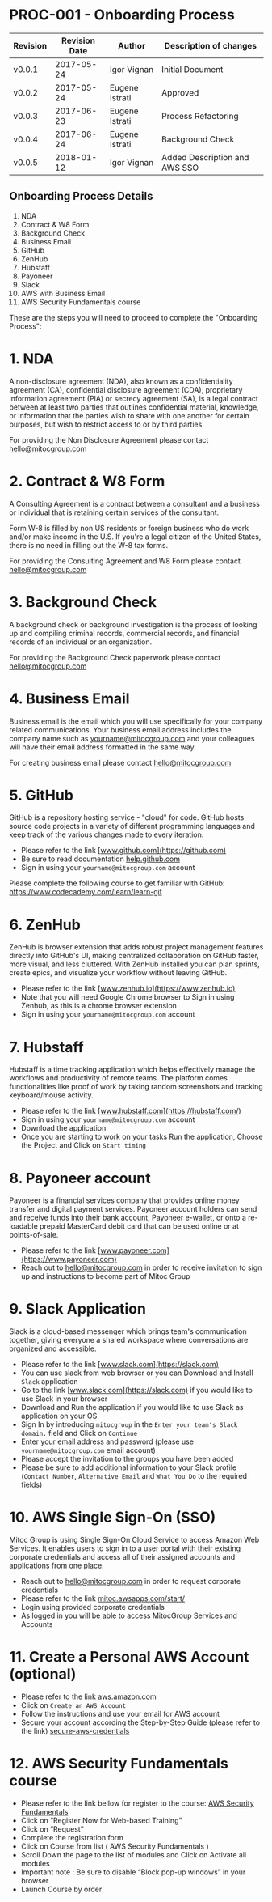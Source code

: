 # PROC-001 - Onboarding Process


Revision | Revision Date | Author | Description of changes
-------- | ------------- | ------ | ----------------------
v0.0.1 | 2017-05-24 | Igor Vignan | Initial Document
v0.0.2 | 2017-05-24 | Eugene Istrati | Approved
v0.0.3 | 2017-06-23 | Eugene Istrati | Process Refactoring
v0.0.4 | 2017-06-24 | Eugene Istrati | Background Check
v0.0.5 | 2018-01-12 | Igor Vignan | Added Description and AWS SSO


## Onboarding Process Details

1. NDA
2. Contract & W8 Form
3. Background Check
4. Business Email
5. GitHub
6. ZenHub
7. Hubstaff
8. Payoneer
9. Slack
10. AWS with Business Email
11. AWS Security Fundamentals course

These are the steps you will need to proceed to complete the "Onboarding Process":

# 1. NDA
A non-disclosure agreement (NDA), also known as a confidentiality agreement (CA), confidential disclosure agreement (CDA), proprietary information agreement (PIA) or secrecy agreement (SA), is a legal contract between at least two parties that outlines confidential material, knowledge, or information that the parties wish to share with one another for certain purposes, but wish to restrict access to or by third parties

For providing the Non Disclosure Agreement please contact hello@mitocgroup.com


# 2. Contract & W8 Form
A Consulting Agreement is a contract between a consultant and a business or individual that is retaining certain services of the consultant.

Form W-8 is filled by non US residents or foreign business who do work and/or make income in the U.S. If you're a legal citizen of the United States, there is no need in filling out the W-8 tax forms.

For providing the Consulting Agreement and W8 Form please contact hello@mitocgroup.com


# 3. Background Check
A background check or background investigation is the process of looking up and compiling criminal records, commercial records, and financial records of an individual or an organization.

For providing the Background Check paperwork please contact hello@mitocgroup.com


# 4. Business Email
Business email is  the email which you will use specifically for your company related communications. Your business email address includes the company name such as yourname@mitocgroup.com and your colleagues will have their email address formatted in the same way.

For creating business email please contact hello@mitocgroup.com


# 5. GitHub
GitHub is a repository hosting service -  "cloud" for code. GitHub hosts source code projects in a variety of different programming languages and keep track of the various changes made to every iteration.

- Please refer to the link [www.github.com](https://github.com)
- Be sure to read documentation [help.github.com](https://help.github.com/articles/signing-up-for-a-new-github-account/)
- Sign in using your `yourname@mitocgroup.com` account


Please complete the following course to get familiar with GitHub: https://www.codecademy.com/learn/learn-git

# 6. ZenHub
ZenHub is browser extension that adds robust project management features directly into GitHub's UI, making centralized collaboration on GitHub faster, more visual, and less cluttered. With ZenHub installed you can plan sprints, create epics, and visualize your workflow without leaving GitHub.

- Please refer to the link [www.zenhub.io](https://www.zenhub.io)
- Note that you will need Google Chrome browser to Sign in using Zenhub, as this is a chrome browser extension
- Sign in using your `yourname@mitocgroup.com` account


# 7. Hubstaff
Hubstaff is a time tracking application which helps effectively manage the workflows and productivity of remote teams. The platform comes functionalities like proof of work by taking random screenshots and tracking keyboard/mouse activity. 

- Please refer to the link [www.hubstaff.com](https://hubstaff.com/)
- Sign in using your `yourname@mitocgroup.com` account
- Download the application
- Once you are starting to work on your tasks Run the application, Choose the Project and Click on `Start timing`


# 8. Payoneer account
Payoneer is a financial services company that provides online money transfer and digital payment services. Payoneer account holders can send and receive funds into their bank account, Payoneer e-wallet, or onto a re-loadable prepaid MasterCard debit card that can be used online or at points-of-sale.

- Please refer to the link [www.payoneer.com](https://www.payoneer.com)
- Reach out to hello@mitocgroup.com in order to receive invitation to sign up and instructions to become part of Mitoc Group


# 9. Slack Application
Slack is a cloud-based messenger which brings team's communication together, giving everyone a shared workspace where conversations are organized and accessible.

- Please refer to the link [www.slack.com](https://slack.com)
- You can use slack from web browser or you can Download and Install `Slack` application
- Go to the link [www.slack.com](https://slack.com) if you would like to use Slack in your browser
- Download and Run the application if you would like to use Slack as application on your OS
- Sign In by introducing `mitocgroup` in the `Enter your team's Slack domain.` field and Click on `Continue`
- Enter your email address and password (please use `yourname@mitocgroup.com` email account)
- Please accept the invitation to the groups you have been added
- Please be sure to add additional information to your Slack profile (`Contact Number`, `Alternative Email` and `What You Do` to the required fields)


# 10. AWS Single Sign-On (SSO)
Mitoc Group is using Single Sign-On Cloud Service to access Amazon Web Services. It enables users to sign in to a user portal with their existing corporate credentials and access all of their assigned accounts and applications from one place.

- Reach out to hello@mitocgroup.com in order to request corporate credentials
- Please refer to the link [mitoc.awsapps.com/start/](https://mitoc.awsapps.com/start/)
- Login using provided corporate credentials
- As logged in you will be able to access MitocGroup Services and Accounts

# 11. Create a Personal AWS Account (optional)
- Please refer to the link [aws.amazon.com](http://aws.amazon.com)
- Click on `Create an AWS Account`
- Follow the instructions and use your email for AWS account
- Secure your account according the Step-by-Step Guide (please refer to the link) [secure-aws-credentials](https://github.com/MitocGroup/deep-framework/blob/master/docs/security/secure-aws-credentials.md)


# 12. AWS Security Fundamentals course
- Please refer to the link bellow for register to the course: [AWS Security Fundamentals](https://aws.amazon.com/training/course-descriptions/security-fundamentals/)
- Click on “Register Now for Web-based Training” 
- Click on “Request”
- Complete the registration form 
- Click on Course from list ( AWS Security Fundamentals )
- Scroll Down the page to the list of modules and Click on Activate all modules 
- Important note : Be sure to disable “Block pop-up windows” in your browser 
- Launch Course by order  
